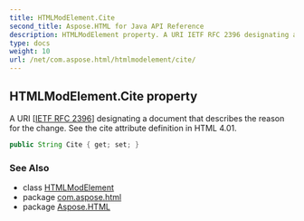 ```yaml
---
title: HTMLModElement.Cite
second_title: Aspose.HTML for Java API Reference
description: HTMLModElement property. A URI IETF RFC 2396 designating a document that describes the reason for the change. See the cite attribute definition in HTML 4.01
type: docs
weight: 10
url: /net/com.aspose.html/htmlmodelement/cite/
---
```

## HTMLModElement.Cite property

A URI [[IETF RFC 2396](http://www.ietf.org/rfc/rfc2396.txt)] designating a document that describes the reason for the change. See the cite attribute definition in HTML 4.01.

```java
public String Cite { get; set; }
```

### See Also

* class [HTMLModElement](../)
* package [com.aspose.html](../../htmlmodelement/)
* package [Aspose.HTML](../../../)
